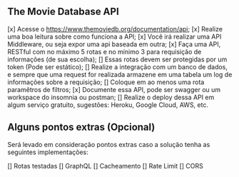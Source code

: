 ## The Movie Database API

[x] Acesse o https://www.themoviedb.org/documentation/api;
[x] Realize uma boa leitura sobre como funciona a API;
[x] Você irá realizar uma API Middleware, ou seja expor uma api baseada em outra;
[x] Faça uma API, RESTful com no máximo 5 rotas e no mínimo 3 para requisição de informações (de sua escolha);
[] Essas rotas devem ser protegidas por um token (Pode ser estático);
[] Realize a integração com um banco de dados, e sempre que uma request for realizada armazene em uma tabela um log de informações sobre a  requisição;
[] Coloque em ao menos uma rota paramêtros de filtros;
[x] Documente essa API, pode ser swagger ou um workspace do insomnia ou postman;
[] Realize o deploy dessa API em algum serviço gratuito, sugestões: Heroku, Google Cloud, AWS, etc.

## Alguns pontos extras (Opcional)
Será levado em consideração pontos extras caso a solução tenha as seguintes implementações:

[] Rotas testadas
[] GraphQL
[] Cacheamento
[] Rate Limit
[] CORS